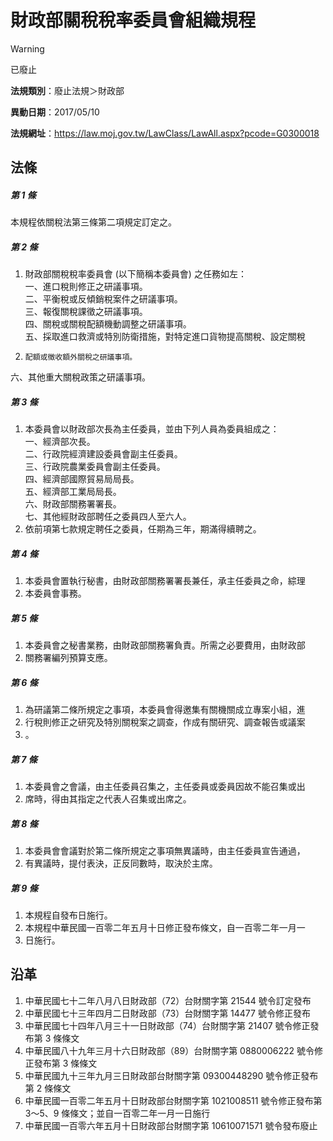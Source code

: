 # 財政部關稅稅率委員會組織規程


> [!WARNING]
> 已廢止


**法規類別**：廢止法規＞財政部

**異動日期**：2017/05/10  

**法規網址**：https://law.moj.gov.tw/LawClass/LawAll.aspx?pcode=G0300018



## 法條
##### 第 1 條
本規程依關稅法第三條第二項規定訂定之。

##### 第 2 條
1. 財政部關稅稅率委員會 (以下簡稱本委員會) 之任務如左：  
一、進口稅則修正之研議事項。  
二、平衡稅或反傾銷稅案件之研議事項。  
三、報復關稅課徵之研議事項。  
四、關稅或關稅配額機動調整之研議事項。  
五、採取進口救濟或特別防衛措施，對特定進口貨物提高關稅、設定關稅
1.     配額或徵收額外關稅之研議事項。  
六、其他重大關稅政策之研議事項。

##### 第 3 條
1. 本委員會以財政部次長為主任委員，並由下列人員為委員組成之：  
一、經濟部次長。  
二、行政院經濟建設委員會副主任委員。  
三、行政院農業委員會副主任委員。  
四、經濟部國際貿易局局長。  
五、經濟部工業局局長。  
六、財政部關務署署長。  
七、其他經財政部聘任之委員四人至六人。
1. 依前項第七款規定聘任之委員，任期為三年，期滿得續聘之。

##### 第 4 條
1. 本委員會置執行秘書，由財政部關務署署長兼任，承主任委員之命，綜理
1. 本委員會事務。

##### 第 5 條
1. 本委員會之秘書業務，由財政部關務署負責。所需之必要費用，由財政部
1. 關務署編列預算支應。

##### 第 6 條
1. 為研議第二條所規定之事項，本委員會得邀集有關機關成立專案小組，進
1. 行稅則修正之研究及特別關稅案之調查，作成有關研究、調查報告或議案
1. 。

##### 第 7 條
1. 本委員會之會議，由主任委員召集之，主任委員或委員因故不能召集或出
1. 席時，得由其指定之代表人召集或出席之。

##### 第 8 條
1. 本委員會會議對於第二條所規定之事項無異議時，由主任委員宣告通過，
1. 有異議時，提付表決，正反同數時，取決於主席。

##### 第 9 條
1. 本規程自發布日施行。
1. 本規程中華民國一百零二年五月十日修正發布條文，自一百零二年一月一
1. 日施行。

## 沿革
1. 中華民國七十二年八月八日財政部（72）台財關字第 21544  號令訂定發布
1. 中華民國七十三年四月二日財政部（73）台財關字第 14477  號令修正發布
1. 中華民國七十四年八月三十一日財政部（74）台財關字第 21407  號令修正發布第 3  條條文
1. 中華民國八十九年三月十六日財政部（89）台財關字第 0880006222 號令修正發布第 3  條條文
1. 中華民國九十三年九月三日財政部台財關字第 09300448290  號令修正發布第 2  條條文
1. 中華民國一百零二年五月十日財政部台財關字第 1021008511 號令修正發布第 3～5、9  條條文；並自一百零二年一月一日施行
1. 中華民國一百零六年五月十日財政部台財關字第 10610071571  號令發布廢止

